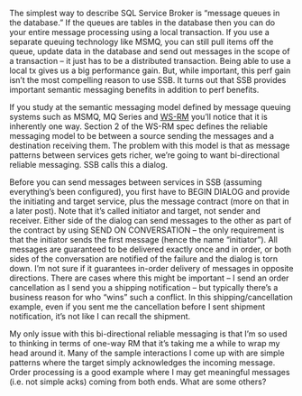 The simplest way to describe SQL Service Broker is “message queues in
the database.” If the queues are tables in the database then you can do
your entire message processing using a local transaction. If you use a
separate queuing technology like MSMQ, you can still pull items off the
queue, update data in the database and send out messages in the scope of
a transaction – it just has to be a distributed transaction. Being able
to use a local tx gives us a big performance gain. But, while important,
this perf gain isn’t the most compelling reason to use SSB. It turns out
that SSB provides important semantic messaging benefits in addition to
perf benefits.

If you study at the semantic messaging model defined by message queuing
systems such as MSMQ, MQ Series and
[WS-RM](http://msdn.microsoft.com/library/en-us/dnglobspec/html/ws-reliablemessaging.asp)
you’ll notice that it is inherently one way. Section 2 of the WS-RM spec
defines the reliable messaging model to be between a source sending the
messages and a destination receiving them. The problem with this model
is that as message patterns between services gets richer, we’re going to
want bi-directional reliable messaging. SSB calls this a dialog.

Before you can send messages between services in SSB (assuming
everything’s been configured), you first have to BEGIN DIALOG and
provide the initiating and target service, plus the message contract
(more on that in a later post). Note that it’s called initiator and
target, not sender and receiver. Either side of the dialog can send
messages to the other as part of the contract by using SEND ON
CONVERSATION – the only requirement is that the initiator sends the
first message (hence the name “initiator”). All messages are guaranteed
to be delivered exactly once and in order, or both sides of the
conversation are notified of the failure and the dialog is torn down.
I’m not sure if it guarantees in-order delivery of messages in opposite
directions. There are cases where this might be important – I send an
order cancellation as I send you a shipping notification – but typically
there’s a business reason for who “wins” such a conflict. In this
shipping/cancellation example, even if you sent me the cancellation
before I sent shipment notification, it’s not like I can recall the
shipment.

My only issue with this bi-directional reliable messaging is that I’m so
used to thinking in terms of one-way RM that it’s taking me a while to
wrap my head around it. Many of the sample interactions I come up with
are simple patterns where the target simply acknowledges the incoming
message. Order processing is a good example where I may get meaningful
messages (i.e. not simple acks) coming from both ends. What are some
others?
